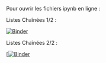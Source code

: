 Pour ouvrir les fichiers ipynb en ligne :

Listes Chaînées 1/2 :

[![Binder](https://mybinder.org/badge_logo.svg)](https://mybinder.org/v2/gh/ThomasLENNE/terminale-nsi-cours/master?filepath=%2F05_Liste_chainee%2FListes_Chainees_1.ipynb)

Listes Chaînées 2/2 :

[[![Binder](https://mybinder.org/badge_logo.svg)](https://mybinder.org/v2/gh/ThomasLENNE/terminale-nsi-cours/master?filepath=%2F05_Liste_chainee%2FListes_Cha%C3%AEn%C3%A9es_2.ipynb)


